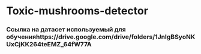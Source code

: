 # Toxic-mushrooms-detector
###  Ссылка на датасет используемый для обученияhttps://drive.google.com/drive/folders/1JnIgBSyoNKUxCjKK264teEMZ_64fW77A
